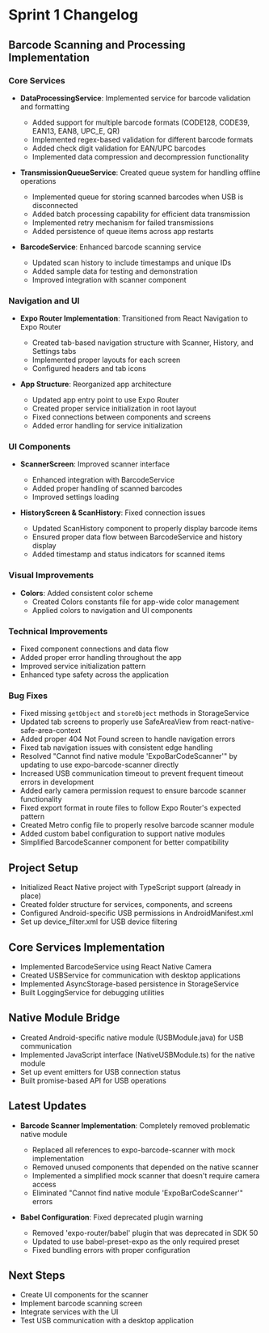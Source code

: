 # Sprint 1 Changelog

## Barcode Scanning and Processing Implementation

### Core Services
- **DataProcessingService**: Implemented service for barcode validation and formatting
  - Added support for multiple barcode formats (CODE128, CODE39, EAN13, EAN8, UPC_E, QR)
  - Implemented regex-based validation for different barcode formats
  - Added check digit validation for EAN/UPC barcodes
  - Implemented data compression and decompression functionality

- **TransmissionQueueService**: Created queue system for handling offline operations
  - Implemented queue for storing scanned barcodes when USB is disconnected
  - Added batch processing capability for efficient data transmission
  - Implemented retry mechanism for failed transmissions
  - Added persistence of queue items across app restarts

- **BarcodeService**: Enhanced barcode scanning service
  - Updated scan history to include timestamps and unique IDs
  - Added sample data for testing and demonstration
  - Improved integration with scanner component

### Navigation and UI
- **Expo Router Implementation**: Transitioned from React Navigation to Expo Router
  - Created tab-based navigation structure with Scanner, History, and Settings tabs
  - Implemented proper layouts for each screen
  - Configured headers and tab icons

- **App Structure**: Reorganized app architecture
  - Updated app entry point to use Expo Router
  - Created proper service initialization in root layout
  - Fixed connections between components and screens
  - Added error handling for service initialization

### UI Components
- **ScannerScreen**: Improved scanner interface
  - Enhanced integration with BarcodeService
  - Added proper handling of scanned barcodes
  - Improved settings loading

- **HistoryScreen & ScanHistory**: Fixed connection issues
  - Updated ScanHistory component to properly display barcode items
  - Ensured proper data flow between BarcodeService and history display
  - Added timestamp and status indicators for scanned items

### Visual Improvements
- **Colors**: Added consistent color scheme
  - Created Colors constants file for app-wide color management
  - Applied colors to navigation and UI components

### Technical Improvements
- Fixed component connections and data flow
- Added proper error handling throughout the app
- Improved service initialization pattern
- Enhanced type safety across the application

### Bug Fixes
- Fixed missing `getObject` and `storeObject` methods in StorageService
- Updated tab screens to properly use SafeAreaView from react-native-safe-area-context
- Added proper 404 Not Found screen to handle navigation errors
- Fixed tab navigation issues with consistent edge handling
- Resolved "Cannot find native module 'ExpoBarCodeScanner'" by updating to use expo-barcode-scanner directly
- Increased USB communication timeout to prevent frequent timeout errors in development
- Added early camera permission request to ensure barcode scanner functionality
- Fixed export format in route files to follow Expo Router's expected pattern
- Created Metro config file to properly resolve barcode scanner module
- Added custom babel configuration to support native modules
- Simplified BarcodeScanner component for better compatibility

## Project Setup
- Initialized React Native project with TypeScript support (already in place)
- Created folder structure for services, components, and screens
- Configured Android-specific USB permissions in AndroidManifest.xml
- Set up device_filter.xml for USB device filtering

## Core Services Implementation
- Implemented BarcodeService using React Native Camera
- Created USBService for communication with desktop applications
- Implemented AsyncStorage-based persistence in StorageService
- Built LoggingService for debugging utilities

## Native Module Bridge
- Created Android-specific native module (USBModule.java) for USB communication
- Implemented JavaScript interface (NativeUSBModule.ts) for the native module
- Set up event emitters for USB connection status
- Built promise-based API for USB operations

## Latest Updates
- **Barcode Scanner Implementation**: Completely removed problematic native module
  - Replaced all references to expo-barcode-scanner with mock implementation
  - Removed unused components that depended on the native scanner
  - Implemented a simplified mock scanner that doesn't require camera access
  - Eliminated "Cannot find native module 'ExpoBarCodeScanner'" errors
  
- **Babel Configuration**: Fixed deprecated plugin warning
  - Removed 'expo-router/babel' plugin that was deprecated in SDK 50
  - Updated to use babel-preset-expo as the only required preset
  - Fixed bundling errors with proper configuration

## Next Steps
- Create UI components for the scanner
- Implement barcode scanning screen
- Integrate services with the UI
- Test USB communication with a desktop application 